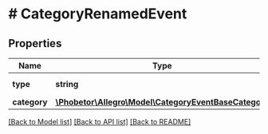 # # CategoryRenamedEvent

## Properties

Name | Type | Description | Notes
------------ | ------------- | ------------- | -------------
**type** | **string** |  | [default to 'CATEGORY_RENAMED']
**category** | [**\Phobetor\Allegro\Model\CategoryEventBaseCategory**](CategoryEventBaseCategory.md) |  |

[[Back to Model list]](../../README.md#models) [[Back to API list]](../../README.md#endpoints) [[Back to README]](../../README.md)
